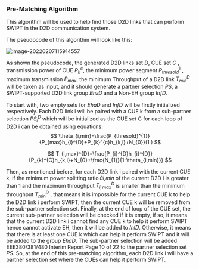 ### Pre-Matching Algorithm

This algorithm will be used to help find those D2D links that can perform SWIPT in the D2D communication system.

The pseudocode of this algorithm will look like this:

![image-20220207115914557](C:\Users\elc20yl\AppData\Roaming\Typora\typora-user-images\image-20220207115914557.png)

As shown the pseudocode, the generated D2D links set $D$, CUE set $C$ , transmission power of CUE $P_{k} ^{c}$, the  minimum power segment $P_{thresold}^{1}$ , maximum transmission $P_{max}$, the minimum Throughput of a D2D link $T_{min}^{D}$  will be taken as input, and it should generate a partner selection $PS$, a SWIPT-supported D2D link group 𝐸𝑛𝑎𝐷 and a Non-EH group $InfD$. 

To start with, two empty sets for $EhaD$ and $InfD$ will be firstly initialized respectively. Each D2D link i will be paired with a CUE k from a sub-partner selection $PS_{i}^{D}$ which will be initialized as the CUE set C for each loop of D2D i can be obtained using equations:
$$
\theta_{i,min}=\frac{P_{thresold}^{1}}{P_{max}h_{i}^{D}+P_{k}^{c}h_{k,i}+N_{0}}(1 )
$$

$$
T_{i,max}^{D}=\frac{P_{i}^{D}h_{i}^{D}}{P_{k}^{C}h_{k,i}+N_{0}+\frac{N_{1}}{1-\theta_{i,min}}}
$$

Then, as mentioned before, for each D2D link i  paired with the current CUE k, if the minimum power splitting ratio 𝜃𝑖,𝑚𝑖𝑛 of the current D2D i is greater than 1  and the maximum throughput $T_{i,max}^{D}$ is smaller than the minimum throughput $T_{min}^{D}$ , that means it is impossible  for the current CUE k to help the D2D link i perform SWIPT, then the current CUE k will be removed from the  sub-partner selection set. Finally, at the end of loop of the CUE set, the current sub-partner selection will be  checked if it is empty, if so, it means that the current D2D link i cannot find any CUE k to help it perform SWIPT  hence cannot activate EH, then it will be added to 𝐼𝑛𝑓𝐷. Otherwise, it means that there is at least one CUE k  which can help it perform SWIPT and it will be added to the group $EhaD$. The sub-partner selection will be added  EEE380/381/480 Interim Report Page 10 of 22 to the partner selection set $PS$. So, at the end of this pre-matching algorithm, each D2D link i will have a partner  selection set where the CUEs can help it perform SWIPT.